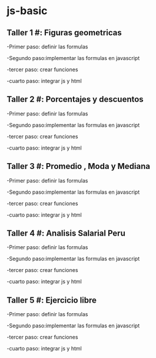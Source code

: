# js-basic

##  Taller 1 #: Figuras geometricas 

-Primer paso: definir las formulas

-Segundo paso:implementar las formulas en javascript

-tercer paso: crear funciones

-cuarto paso: integrar js y html


##  Taller 2 #: Porcentajes y descuentos 

-Primer paso: definir las formulas

-Segundo paso:implementar las formulas en javascript

-tercer paso: crear funciones

-cuarto paso: integrar js y html

##  Taller 3 #: Promedio , Moda y Mediana 

-Primer paso: definir las formulas

-Segundo paso:implementar las formulas en javascript

-tercer paso: crear funciones

-cuarto paso: integrar js y html

##  Taller 4 #: Analisis Salarial Peru

-Primer paso: definir las formulas

-Segundo paso:implementar las formulas en javascript

-tercer paso: crear funciones

-cuarto paso: integrar js y html

##  Taller 5 #: Ejercicio libre

-Primer paso: definir las formulas

-Segundo paso:implementar las formulas en javascript

-tercer paso: crear funciones

-cuarto paso: integrar js y html